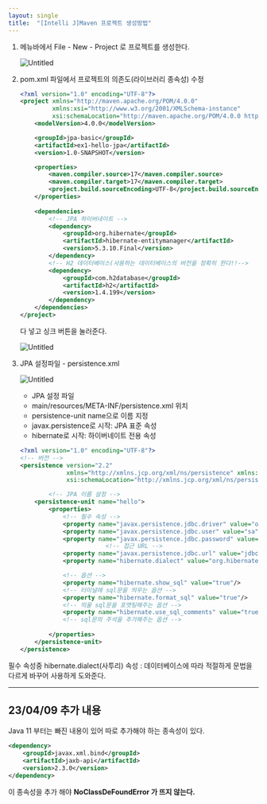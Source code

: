```yaml
---
layout: single
title:  "[Intelli J]Maven 프로젝트 생성방법"
---
```


1. 메뉴바에서 File - New - Project 로 프로젝트를 생성한다.
    
    ![Untitled](https://wakeful-fang-580.notion.site/image/https%3A%2F%2Fs3-us-west-2.amazonaws.com%2Fsecure.notion-static.com%2F668e304c-3b76-495b-95fe-5408e9d47f4a%2FUntitled.png?id=43b85a47-71e8-45fa-bfae-7703b2a715ee&table=block&spaceId=0a3516d8-1359-4f15-96f8-67198b036621&width=1060&userId=&cache=v2)
    
    
2. pom.xml 파일에서 프로젝트의 의존도(라이브러리 종속성) 수정
    
    ```xml
    <?xml version="1.0" encoding="UTF-8"?>
    <project xmlns="http://maven.apache.org/POM/4.0.0"
             xmlns:xsi="http://www.w3.org/2001/XMLSchema-instance"
             xsi:schemaLocation="http://maven.apache.org/POM/4.0.0 http://maven.apache.org/xsd/maven-4.0.0.xsd">
        <modelVersion>4.0.0</modelVersion>
    
        <groupId>jpa-basic</groupId>
        <artifactId>ex1-hello-jpa</artifactId>
        <version>1.0-SNAPSHOT</version>
    
        <properties>
            <maven.compiler.source>17</maven.compiler.source>
            <maven.compiler.target>17</maven.compiler.target>
            <project.build.sourceEncoding>UTF-8</project.build.sourceEncoding>
        </properties>
        
        <dependencies>
            <!-- JPA 하이버네이트 -->
            <dependency>
                <groupId>org.hibernate</groupId>
                <artifactId>hibernate-entitymanager</artifactId>
                <version>5.3.10.Final</version>
            </dependency>
            <!-- H2 데이터베이스(사용하는 데이터베이스의 버전을 정확히 한다!!-->
            <dependency>
                <groupId>com.h2database</groupId>
                <artifactId>h2</artifactId>
                <version>1.4.199</version>
            </dependency>
        </dependencies>
    </project>
    ```
    
    다 넣고 싱크 버튼을 눌러준다.
    
    ![Untitled](https://wakeful-fang-580.notion.site/image/https%3A%2F%2Fs3-us-west-2.amazonaws.com%2Fsecure.notion-static.com%2Fdcdeb9ff-e5fd-4dab-b5f0-c8b00d352602%2FUntitled.png?id=6f62c9ba-5d32-451d-83b5-e6dc3bd668b2&table=block&spaceId=0a3516d8-1359-4f15-96f8-67198b036621&width=670&userId=&cache=v2)
    
3. JPA 설정파일 - persistence.xml
    
    ![Untitled](https://wakeful-fang-580.notion.site/image/https%3A%2F%2Fs3-us-west-2.amazonaws.com%2Fsecure.notion-static.com%2F8bc92523-eef8-4782-bc9d-b62c361bd415%2FUntitled.png?id=1e6eba94-5621-4f14-b335-5925a079ff9b&table=block&spaceId=0a3516d8-1359-4f15-96f8-67198b036621&width=580&userId=&cache=v2)
    
    - JPA 설정 파일
    - main/resources/META-INF/persistence.xml 위치
    - persistence-unit name으로 이름 지정
    - javax.persistence로 시작: JPA 표준 속성
    - hibernate로 시작: 하이버네이트 전용 속성
    
    ```xml
    <?xml version="1.0" encoding="UTF-8"?>
    <!-- 버전 -->
    <persistence version="2.2"
                 xmlns="http://xmlns.jcp.org/xml/ns/persistence" xmlns:xsi="http://www.w3.org/2001/XMLSchema-instance"
                 xsi:schemaLocation="http://xmlns.jcp.org/xml/ns/persistence http://xmlns.jcp.org/xml/ns/persistence/persistence_2_2.xsd">
    
    		<!-- JPA 이름 설정 -->
        <persistence-unit name="hello">
            <properties>
                <!-- 필수 속성 -->
                <property name="javax.persistence.jdbc.driver" value="org.h2.Driver"/>
                <property name="javax.persistence.jdbc.user" value="sa"/>
                <property name="javax.persistence.jdbc.password" value=""/>
    						<!-- 접근 URL -->
                <property name="javax.persistence.jdbc.url" value="jdbc:h2:tcp://localhost/~/test"/>
                <property name="hibernate.dialect" value="org.hibernate.dialect.H2Dialect"/>
    
                <!-- 옵션 -->
                <property name="hibernate.show_sql" value="true"/>
                <!-- 터미널에 sql문을 띄우는 옵션 -->
                <property name="hibernate.format_sql" value="true"/>
                <!-- 띄울 sql문을 포맷팅해주는 옵션 -->
                <property name="hibernate.use_sql_comments" value="true"/>
                <!-- sql문의 주석을 추가해주는 옵션 -->
                
            </properties>
        </persistence-unit>
    </persistence>
    ```
    
필수 속성중 hibernate.dialect(사투리) 속성 : 데이터베이스에 따라 적절하게 문법을 다르게 바꾸어 사용하게 도와준다.

---

## 23/04/09 추가 내용

Java 11 부터는 빠진 내용이 있어 따로 추가해야 하는 종속성이 있다.

```xml
<dependency>
    <groupId>javax.xml.bind</groupId>
    <artifactId>jaxb-api</artifactId>
    <version>2.3.0</version>
</dependency>
```

이 종속성을 추가 해야 **NoClassDeFoundError 가 뜨지 않는다.**